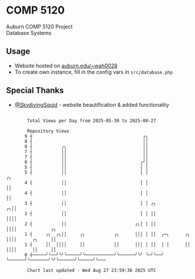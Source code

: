 # COMP 5120
Auburn COMP 5120 Project  
Database Systems

## Usage
- Website hosted on [auburn.edu/~wah0028](https://webhome.auburn.edu/~wah0028/)
- To create own instance, fill in the config vars in `src/database.php`

## Special Thanks
- [@SkydivingSquid](https://github.com/SkydivingSquid) - website beautification & added functionality

```

        Total Views per Day from 2025-05-30 to 2025-08-27

        Repository Views
       9 ┼                                          ╭╮
       8 ┤                                          ││
       8 ┤           ╭╮                             ││
       7 ┤           ││                             ││
       7 ┤           ││                             ││
       6 ┤           ││                            ╭╯│
       5 ┤           ││                            │ │
       5 ┤           ││                            │ │                         ╭╮
       4 ┤           ││                            │ │                         ││
       4 ┤           ││                            │ │                         ││
       3 ┤           ││                            │ │ ╭╮                    ╭╮││
       2 ┤           ││                            │ │ ││                    ││││
       2 ┤           ││                          ╭╮│ │ ││                    ││││             ╭╮
       1 ┤     ╭╮  ╭╮││     ╭╮           ╭╮      │││ │ ││  ╭─╮      ╭╮       ││││      ╭╮     ││
       1 ┤     ││  ││││     ││           ││      │││ │ ││  │ │      ││       ││││      ││     ││
       0 ┼─────╯╰──╯╰╯╰─────╯╰───────────╯╰──────╯╰╯ ╰─╯╰──╯ ╰──────╯╰───────╯╰╯╰──────╯╰─────╯╰───

        Chart last updated - Wed Aug 27 23:59:36 2025 UTC
        
```

